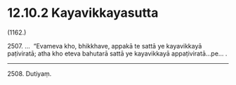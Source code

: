 # 12.10.2 Kayavikkayasutta

(1162.)

2507\. …  “Evameva kho, bhikkhave, appakā te sattā ye kayavikkayā paṭiviratā; atha kho eteva bahutarā sattā ye kayavikkayā appaṭiviratā…pe… .

---

2508\. Dutiyaṃ.

